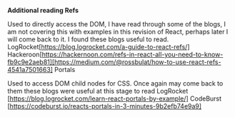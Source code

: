 __Additional reading Refs__

Used to directly access the DOM, I have read through some of the blogs, I am not covering this with examples in this revision of React, perhaps later I will come back to it. I found these blogs useful to read. LogRocket[https://blog.logrocket.com/a-guide-to-react-refs/] Hackeroon[https://hackernoon.com/refs-in-react-all-you-need-to-know-fb9c9e2aeb81][https://medium.com/@rossbulat/how-to-use-react-refs-4541a7501663]
Portals

Used to access DOM child nodes for CSS. Once again may come back to them these blogs were useful at this stage to read LogRocket [https://blog.logrocket.com/learn-react-portals-by-example/] CodeBurst [https://codeburst.io/reacts-portals-in-3-minutes-9b2efb74e9a9]
